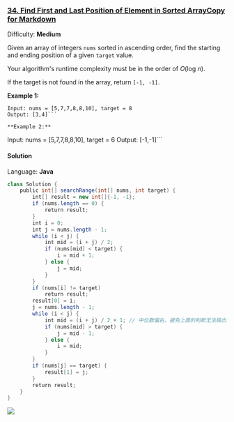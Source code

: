 ### [34\. Find First and Last Position of Element in Sorted ArrayCopy for Markdown](https://leetcode.com/problems/find-first-and-last-position-of-element-in-sorted-array/)

Difficulty: **Medium**


Given an array of integers `nums` sorted in ascending order, find the starting and ending position of a given `target` value.

Your algorithm's runtime complexity must be in the order of _O_(log _n_).

If the target is not found in the array, return `[-1, -1]`.

**Example 1:**

```
Input: nums = [5,7,7,8,8,10], target = 8
Output: [3,4]```

**Example 2:**

```
Input: nums = [5,7,7,8,8,10], target = 6
Output: [-1,-1]```


#### Solution

Language: **Java**

```java
class Solution {
    public int[] searchRange(int[] nums, int target) {
        int[] result = new int[]{-1, -1};
        if (nums.length == 0) {
            return result;
        }
        int i = 0;
        int j = nums.length - 1;
        while (i < j) {
            int mid = (i + j) / 2;
            if (nums[mid] < target) {
                i = mid + 1;
            } else {
                j = mid;
            }
        }
        if (nums[i] != target)
            return result;
        result[0] = i;
        j = nums.length - 1;
        while (i < j) {
            int mid = (i + j) / 2 + 1; // 中位数偏右，避免上面的判断无法跳出循环
            if (nums[mid] > target) {
                j = mid - 1;
            } else {
                i = mid;
            }
        }
        if (nums[j] == target) {
            result[1] = j;
        }
        return result;
    }
}
```
![](https://ws4.sinaimg.cn/large/006tKfTcgy1g13hk8nrndj310s0r042m.jpg)